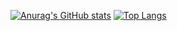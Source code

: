 [![Anurag's GitHub stats](https://github-readme-stats.vercel.app/api?username=Thasxzoo&theme=dark)](https://github.com/anuraghazra/github-readme-stats)
[![Top Langs](https://github-readme-stats.vercel.app/api/top-langs/?username=Thasxzoo&langs_count=8)](https://github.com/anuraghazra/github-readme-stats)
